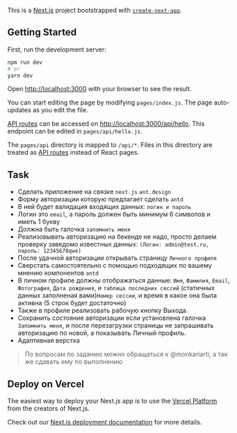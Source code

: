 This is a [Next.js](https://nextjs.org/) project bootstrapped
with [`create-next-app`](https://github.com/vercel/next.js/tree/canary/packages/create-next-app).

## Getting Started

First, run the development server:

```bash
npm run dev
# or
yarn dev
```

Open [http://localhost:3000](http://localhost:3000) with your browser to see the result.

You can start editing the page by modifying `pages/index.js`. The page auto-updates as you edit the file.

[API routes](https://nextjs.org/docs/api-routes/introduction) can be accessed
on [http://localhost:3000/api/hello](http://localhost:3000/api/hello). This endpoint can be edited
in `pages/api/hello.js`.

The `pages/api` directory is mapped to `/api/*`. Files in this directory are treated
as [API routes](https://nextjs.org/docs/api-routes/introduction) instead of React pages.

## Task

* Сделать приложение на связке `next.js` `ant.design`
* Форму авторизации которую предлагает сделать `antd`
* В ней будет валидация входящих данных: `логин и пароль`
* Логин это `email`, а пароль должен быть минимум 6 символов и иметь 1 букву
* Должна быть галочка `запомнить меня`
* Реализовывать авторизацию на бекенде не надо, просто делаем проверку заведомо известных
  данных: `(Логин: admin@test.ru, пароль: 12345678qwe)`
* После удачной авторизации открывать страницу `Личного профиля`
* Сверстать самостоятельно с помощью подходящих по вашему мнению компонентов `antd`
* В личном профиле должны отображаться данные: `Имя`, `Фамилия`, `Email`, `Фотография`, `Дата рождения`,
  и `таблица последних сессий` (статичных данных заполненая вами)`Номер сессии`, и время в какое она была активна (5
  строк будет достаточно)
* Также в профиле реализовать рабочую кнопку Выхода.
* Сохранить состояние авторизации если установлена галочка `Запомнить меня`, и после перезагрузки страницы не
  запрашивать авторизацию по новой, а показывать Личный профиль.
* Адаптивная верстка

> По вопросам по заданию можно обращаться к @monkariarti, а так же сдавать ему по выполнению

## Deploy on Vercel

The easiest way to deploy your Next.js app is to use
the [Vercel Platform](https://vercel.com/new?utm_medium=default-template&filter=next.js&utm_source=create-next-app&utm_campaign=create-next-app-readme)
from the creators of Next.js.

Check out our [Next.js deployment documentation](https://nextjs.org/docs/deployment) for more details.
